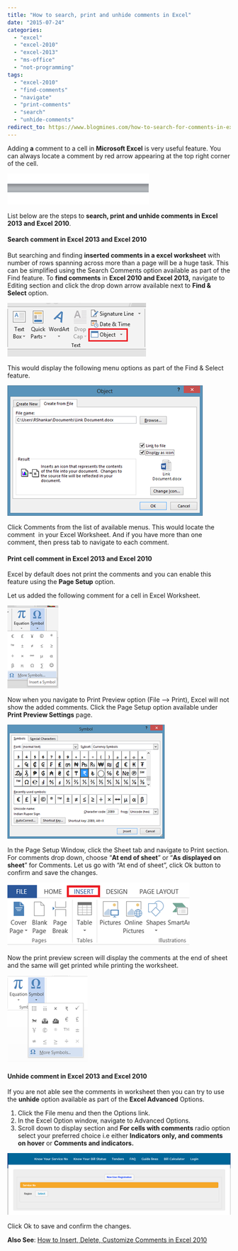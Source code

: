```yaml
---
title: "How to search, print and unhide comments in Excel"
date: "2015-07-24"
categories: 
  - "excel"
  - "excel-2010"
  - "excel-2013"
  - "ms-office"
  - "not-programming"
tags: 
  - "excel-2010"
  - "find-comments"
  - "navigate"
  - "print-comments"
  - "search"
  - "unhide-comments"
redirect_to: https://www.blogmines.com/how-to-search-for-comments-in-excel-2010/
---
```


Adding **a** comment to a cell in **Microsoft Excel** is very useful feature. You can always locate a comment by red arrow appearing at the top right corner of the cell.

[![Comments in Excel 2013 and Excel 2010](/assets/images/image_thumb41.png "Comments in Excel 2013 and Excel 2010")](http://blogmines.com/blog/wp-content/uploads/2011/01/image41.png)

List below are the steps to **search, print and unhide comments in Excel 2013 and Excel 2010**.

#### Search comment in Excel 2013 and Excel 2010

But searching and finding **inserted comments in a excel worksheet** with number of rows spanning across more than a page will be a huge task. This can be simplified using the Search Comments option available as part of the Find feature. To **find comments** in **Excel 2010 and Excel 2013,** navigate to Editing section and click the drop down arrow available next to **Find & Select** option.

[![Find option in Excel 2013 and Excel 2010](/assets/images/image_thumb42.png "Find option in Excel 2013 and Excel 2010")](http://blogmines.com/blog/wp-content/uploads/2011/01/image42.png)

This would display the following menu options as part of the Find & Select feature.

[![Find comments in Excel 2013 and Excel 2010](/assets/images/image_thumb43.png "Find comments in Excel 2013 and Excel 2010")](http://blogmines.com/blog/wp-content/uploads/2011/01/image43.png)

Click Comments from the list of available menus. This would locate the comment  in your Excel Worksheet. And if you have more than one comment, then press tab to navigate to each comment.

#### Print cell comment in Excel 2013 and Excel 2010

Excel by default does not print the comments and you can enable this feature using the **Page Setup** option.

Let us added the following comment for a cell in Excel Worksheet.

[![Print comments in Excel 2010 and Excel 2013](/assets/images/image_thumb14.png "Print comments in Excel 2010 and Excel 2013")](http://blogmines.com/blog/wp-content/uploads/2012/02/image14.png)

Now when you navigate to Print Preview option (File –> Print), Excel will not show the added comments. Click the Page Setup option available under **Print Preview Settings** page.

[![Page setup option in Excel 2013 and Excel 2010](/assets/images/image_thumb15.png "Page setup option in Excel 2013 and Excel 2010")](http://blogmines.com/blog/wp-content/uploads/2012/02/image15.png)

In the Page Setup Window, click the Sheet tab and navigate to Print section. For comments drop down, choose “**At end of sheet**” or “**As displayed on sheet**” for Comments. Let us go with “At end of sheet”, click Ok button to confirm and save the changes.

[![image](/assets/images/image_thumb16.png "image")](http://blogmines.com/blog/wp-content/uploads/2012/02/image16.png)

Now the print preview screen will display the comments at the end of sheet and the same will get printed while printing the worksheet.

[![Print preview comments in Excel 2013 and Excel 2010](/assets/images/image_thumb17.png "Print preview comments in Excel 2013 and Excel 2010")](http://blogmines.com/blog/wp-content/uploads/2012/02/image17.png)

#### Unhide comment in Excel 2013 and Excel 2010

If you are not able see the comments in worksheet then you can try to use the **unhide** option available as part of the **Excel Advanced** Options.

1. Click the File menu and then the Options link.
2. In the Excel Option window, navigate to Advanced Options.
3. Scroll down to display section and **For cells with comments** radio option select your preferred choice i.e either **Indicators only, and comments on hover** or **Comments and indicators.**

[![Unhide comments in Excel 2010 and Excel 2013](/assets/images/image_thumb69.png "Unhide comments in Excel 2010 and Excel 2013")](http://blogmines.com/blog/wp-content/uploads/2011/05/image67.png)

Click Ok to save and confirm the changes.

**Also See**: [How to Insert, Delete, Customize Comments in Excel 2010](http://blogmines.com/blog/how-to-insert-delete-customize-comments-in-excel-2010/)

